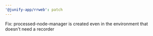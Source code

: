 ```yaml
---
'@junify-app/rrweb': patch
---
```


Fix: processed-node-manager is created even in the environment that doesn't need a recorder
